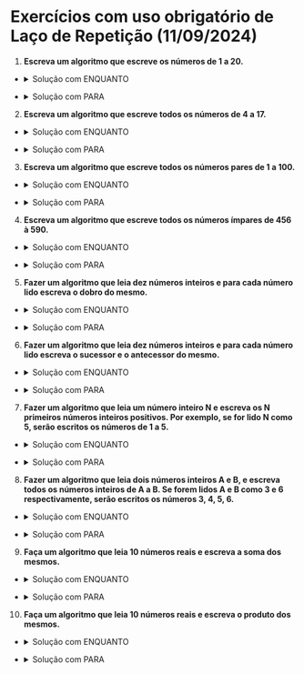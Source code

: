 # Exercícios com uso obrigatório de Laço de Repetição (11/09/2024)

1. **Escreva um algoritmo que escreve os números de 1 a 20.**

- <details>
    <summary>Solução com ENQUANTO</summary>

    ```pascal
    // Exemplo de código no VisuAlg
    Algoritmo "Números de 1 a 20"

    var
        contador: inteiro

    inicio
        contador <- 1
        enquanto contador <= 20 faca
            escreva(contador)
            contador <- contador + 1
        fimenquanto
    fimalgoritmo
    ```
</details>

- <details>
    <summary>Solução com PARA</summary>

    ```pascal
    Algoritmo "Números de 1 a 20"

    var
        i : inteiro
    
    inicio
    
        para i de 1 ate 20 passo 1 faca
             escreval (i)
        fimpara
        
    fimalgoritmo
    ```
</details>

2. **Escreva um algoritmo que escreve todos os números de 4 a 17.**

- <details>
    <summary>Solução com ENQUANTO</summary>

    ```pascal
    // Exemplo de código no VisuAlg
    Algoritmo "Números de 4 a 17"

    var
        contador: inteiro

    inicio
        contador <- 4
        enquanto contador <= 17 faca
            escreva(contador)
            contador <- contador + 1
        fimenquanto
    fimalgoritmo
    ```
</details>

- <details>
    <summary>Solução com PARA</summary>

    ```pascal
    Algoritmo "Números de 4 a 17"

    var
        i : inteiro
    
    inicio
    
        para i de 4 ate 17 passo 1 faca
             escreval (i)
        fimpara
    
    fimalgoritmo
    ```
</details>

3. **Escreva um algoritmo que escreve todos os números pares de 1 a 100.**

- <details>
    <summary>Solução com ENQUANTO</summary>

    ```pascal
    // Exemplo de código no VisuAlg
    Algoritmo "Números pares de 1 a 100"

    var
        contador: inteiro

    inicio
        contador <- 2
        enquanto contador <= 100 faca
            escreva(contador)
            contador <- contador + 2 
        fimenquanto
    fimalgoritmo
    ```
</details>

- <details>
    <summary>Solução com PARA</summary>

    ```pascal
    Algoritmo "Números pares de 1 a 100"

    var
        i : inteiro
    
    inicio
    
        para i de 2 ate 100 passo 2 faca
             escreval (i)
        fimpara
    
    fimalgoritmo
    ```
</details>

4. **Escreva um algoritmo que escreve todos os números ímpares de 456 à 590.**

- <details>
    <summary>Solução com ENQUANTO</summary>

    ```pascal
    // Exemplo de código no VisuAlg
    Algoritmo "Números ímpares de 456 a 590"

    var
        contador: inteiro

    inicio
        contador <- 457 
        enquanto contador <= 590 faca
            escreva(contador)
            contador <- contador + 2 
        fimenquanto
    fimalgoritmo
    ```
</details>

- <details>
    <summary>Solução com PARA</summary>

    ```pascal
    Algoritmo "Números ímpares de 456 a 590"
    
    var
        i : inteiro
    
    inicio
    
        para i de 457 ate 590 passo 2 faca
             escreval (i)
        fimpara
    
    fimalgoritmo
    ```
</details>

5. **Fazer um algoritmo que leia dez números inteiros e para cada número lido escreva o dobro do mesmo.**

- <details>
    <summary>Solução com ENQUANTO</summary>

    ```pascal
    // Exemplo de código no VisuAlg
    Algoritmo "Dobro de dez números"

    var
        contador, numero: inteiro

    inicio
        contador <- 1
        enquanto contador <= 10 faca
            escreva("Digite o ", contador, "º número inteiro: ")
            leia(numero)
            escreva("O dobro de ", numero, " é ", numero * 2)
            contador <- contador + 1
        fimenquanto
    fimalgoritmo
    ```
</details>

- <details>
    <summary>Solução com PARA</summary>

    ```pascal
    Algoritmo "Dobro de dez números"
    
    var
    i , num: inteiro
    
    inicio
    
          para i de 1 ate 10 passo 1 faca
               escreva ("Digite um numero: ")
               leia (num)
               escreval ("O dobro de ", num, " é ", num*2)
          fimpara
    
    fimalgoritmo
    ```
</details>

6. **Fazer um algoritmo que leia dez números inteiros e para cada número lido escreva o sucessor e o antecessor do mesmo.**

- <details>
    <summary>Solução com ENQUANTO</summary>

    ```pascal
    // Exemplo de código no VisuAlg
    Algoritmo "Sucessor e antecessor de dez números"

    var
        contador, numero: inteiro

    inicio
        contador <- 1
        enquanto contador <= 10 faca
            escreva("Digite o ", contador, "º número inteiro: ")
            leia(numero)
            escreva("O antecessor de ", numero, " é ", numero - 1)
            escreva("O sucessor de ", numero, " é ", numero + 1)
            contador <- contador + 1
        fimenquanto
    fimalgoritmo
    ```
</details>

- <details>
    <summary>Solução com PARA</summary>

    ```pascal
    Algoritmo "Sucessor e antecessor de dez números"
    
    var
    i , num: inteiro
    
    inicio
    
          para i de 1 ate 10 passo 1 faca
               escreva ("Digite um numero: ")
               leia (num)
               escreval ("O Sucessor de ", num, " é ", num + 1)
               escreval ("O Antecessor de ", num, " é ", num - 1)
          fimpara
    
    fimalgoritmo
    ```
</details>

7. **Fazer um algoritmo que leia um número inteiro N e escreva os N primeiros números inteiros positivos. Por exemplo, se for lido N como 5, serão escritos os números de 1 a 5.**

- <details>
    <summary>Solução com ENQUANTO</summary>

    ```pascal
    // Exemplo de código no VisuAlg
    Algoritmo "N primeiros números positivos"

    var
        N, contador: inteiro

    inicio
        escreva("Digite um número inteiro positivo N: ")
        leia(N)

        contador <- 1
        enquanto contador <= N faca
            escreva(contador)
            contador <- contador + 1
        fimenquanto
    fimalgoritmo
    ```
</details>

- <details>
    <summary>Solução com PARA</summary>

    ```pascal
    Algoritmo "N primeiros números positivos"
    
    var
        i , N: inteiro
    
    inicio
    
        escreva ("Digite um numero inteiro e positivo: ")
        leia(N)
    
        para i de 1 ate N passo 1 faca
            escreval(i)
        fimpara
    
    fimalgoritmo
    ```
</details>

8. **Fazer um algoritmo que leia dois números inteiros A e B, e escreva todos os números inteiros de A a B. Se forem lidos A e B como 3 e 6 respectivamente, serão escritos os números 3, 4, 5, 6.**

- <details>
    <summary>Solução com ENQUANTO</summary>

    ```pascal
    // Exemplo de código no VisuAlg
    Algoritmo "Números de A a B"

    var
        A, B, contador: inteiro

    inicio
        escreva("Digite o número inteiro A: ")
        leia(A)
        escreva("Digite o número inteiro B: ")
        leia(B)

        contador <- A
        enquanto contador <= B faca
            escreva(contador)
            contador <- contador + 1
        fimenquanto
    fimalgoritmo
    ```
</details>

- <details>
    <summary>Solução com PARA</summary>

    ```pascal
    Algoritmo "Números de A a B"
    
    var
    i , A, B: inteiro
    
    inicio
    
          escreva ("Digite numeros para A e B: ")
          leia(A,B)
    
          para i de A ate B passo 1 faca
               escreval(i)
          fimpara
    
    fimalgoritmo
    ```
</details>

9. **Faça um algoritmo que leia 10 números reais e escreva a soma dos mesmos.**

- <details>
    <summary>Solução com ENQUANTO</summary>

    ```pascal
    // Exemplo de código no VisuAlg
    Algoritmo "Soma de 10 números reais"

    var
        contador: inteiro
        numero, soma: real

    inicio
        soma <- 0
        contador <- 1
        enquanto contador <= 10 faca
            escreva("Digite o ", contador, "º número real: ")
            leia(numero)
            soma <- soma + numero
            contador <- contador + 1
        fimenquanto

        escreva("A soma dos números é: ", soma)
    fimalgoritmo
    ```
</details>

- <details>
    <summary>Solução com PARA</summary>

    ```pascal
    Algoritmo "Soma de 10 números reais"
    
    var
    i : inteiro
    num , soma: real
    
    inicio
          para i de 1 ate 10 passo 1 faca
               escreva ("Digite um numero: ")
               leia(num)
               soma <- soma + num
               escreval (soma)
          fimpara
    
          escreval ("A soma é: ", soma)
    
    fimalgoritmo
    ```
</details>

10. **Faça um algoritmo que leia 10 números reais e escreva o produto dos mesmos.**

- <details>
    <summary>Solução com ENQUANTO</summary>

    ```pascal
    // Exemplo de código no VisuAlg
    Algoritmo "Produto de 10 números reais"

    var
        contador: inteiro
        numero, produto: real

    inicio
        produto <- 1 
        contador <- 1
        enquanto contador <= 10 faca
            escreva("Digite o ", contador, "º número real: ")
            leia(numero)
            produto <- produto * numero
            contador <- contador + 1
        fimenquanto

        escreva("O produto dos números é: ", produto)
    fimalgoritmo
    ```
</details>

- <details>
    <summary>Solução com PARA</summary>

    ```pascal
    Algoritmo "Produto de 10 números reais"
    
    var
    i : inteiro
    num , produto: real
    
    inicio
          produto <- 1
          para i de 1 ate 10 passo 1 faca
               escreva ("Digite um numero: ")
               leia(num)
               produto <- produto * num
               escreval (produto)
          fimpara
    
          escreval ("O produto é: ", produto)
    
    fimalgoritmo
    ```
</details>
